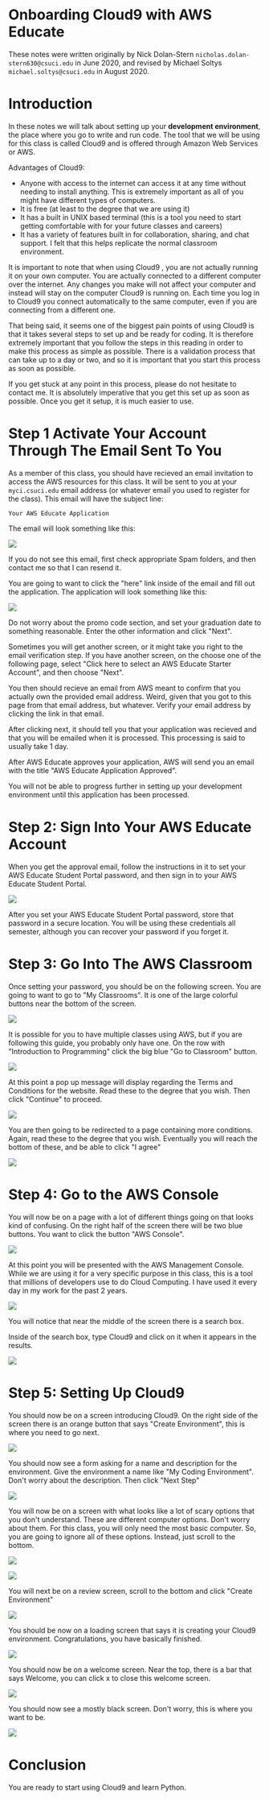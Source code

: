 # Onboarding Cloud9 with AWS Educate

These notes were written originally by Nick Dolan-Stern
`nicholas.dolan-stern630@csuci.edu` in June 2020, and revised by
Michael Soltys `michael.soltys@csuci.edu` in August 2020.

# Introduction

In these notes we will talk about setting up your **development
environment**, the place where you go to write and run code. The tool
that we will be using for this class is called Cloud9 and is offered
through Amazon Web Services or AWS.

Advantages of Cloud9:

* Anyone with access to the internet can access it at any time without needing to install anything. This is extremely important as all of you might have different types of computers.
* It is free (at least to the degree that we are using it)
* It has a built in UNIX based terminal (this is a tool you need to start getting comfortable with for your future classes and careers)
* It has a variety of features built in for collaboration, sharing, and chat support. I felt that this helps replicate the normal classroom environment.

It is important to note that when using Cloud9 , you are not actually
running it on your own computer. You are actually connected to a
different computer over the internet. Any changes you make will not
affect your computer and instead will stay on the computer Cloud9 is
running on. Each time you log in to Cloud9 you connect automatically
to the same computer, even if you are connecting from a different one.

That being said, it seems one of the biggest pain points of using
Cloud9 is that it takes several steps to set up and be ready for
coding. It is therefore extremely important that you follow the steps
in this reading in order to make this process as simple as possible.
There is a validation process that can take up to a day or two, and so
it is important that you start this process as soon as possible.

If you get stuck at any point in this process, please do not hesitate
to contact me. It is absolutely imperative that you get this set up as
soon as possible. Once you get it setup, it is much easier to use.

# Step 1 Activate Your Account Through The Email Sent To You

As a member of this class, you should have recieved an email
invitation to access the AWS resources for this class. It will be sent
to you at your `myci.csuci.edu` email address (or whatever email you
used to register for the class). This email will have the
subject line:

```
Your AWS Educate Application
```

The email will look something like this:

![](./SetUpCloud9/SetUp1.png)

If you do not see this email, first check appropriate Spam folders,
and then contact me so that I can resend it.

You are going to want to click the "here" link inside of the email and
fill out the application. The application will look something like
this:

![](./SetUpCloud9/SetUp2.png)

Do not worry about the promo code section, and set your graduation
date to something reasonable. Enter the other information and click
"Next".

Sometimes you will get another screen, or it might take you right to
the email verification step. If you have another screen, on the choose
one of the following page, select "Click here to select an AWS Educate
Starter Account", and then choose "Next".

You then should recieve an email from AWS meant to confirm that you
actually own the provided email address. Weird, given that you got to
this page from that email address, but whatever. Verify your email
address by clicking the link in that email.

After clicking next, it should tell you that your application was
recieved and that you will be emailed when it is processed. This
processing is said to usually take 1 day.

After AWS Educate approves your application, AWS will send you an
email with the title "AWS Educate Application Approved". 

You will not be able to progress further in setting up your
development environment until this application has been processed. 

# Step 2: Sign Into Your AWS Educate Account

When you get the approval email, follow the instructions in it to set
your AWS Educate Student Portal password, and then sign in to your AWS
Educate Student Portal. 

![](./SetUpCloud9/SetUp3.png)

After you set your AWS Educate Student Portal password, store that
password in a secure location. You will be using these credentials all
semester, although you can recover your password if you forget it.

# Step 3: Go Into The AWS Classroom

Once setting your password, you should be on the following screen. You
are going to want to go to "My Classrooms". It is one of the large
colorful buttons near the bottom of the screen.

![](./SetUpCloud9/SetUp4.png)

It is possible for you to have multiple classes using AWS, but if you
are following this guide, you probably only have one. On the row with
"Introduction to Programming" click the big blue "Go to Classroom"
button.

![](./SetUpCloud9/SetUp5.png)

At this point a pop up message will display regarding the Terms and
Conditions for the website. Read these to the degree that you wish.
Then click "Continue" to proceed.

![](./SetUpCloud9/SetUp6.png)

You are then going to be redirected to a page containing more
conditions. Again, read these to the degree that you wish. Eventually
you will reach the bottom of these, and be able to click "I agree"

![](./SetUpCloud9/SetUp7.png)

# Step 4: Go to the AWS Console

You will now be on a page with a lot of different things going on that
looks kind of confusing. On the right half of the screen there will be
two blue buttons. You want to click the button "AWS Console".

![](./SetUpCloud9/SetUp8.png)

At this point you will be presented with the AWS Management Console.
While we are using it for a very specific purpose in this class, this
is a tool that millions of developers use to do Cloud Computing. I
have used it every day in my work for the past 2 years.

![](./SetUpCloud9/SetUp9.png)

You will notice that near the middle of the screen there is a search
box.

Inside of the search box, type Cloud9 and click on it when it appears
in the results.

![](./SetUpCloud9/SetUp10.png)

# Step 5: Setting Up Cloud9

You should now be on a screen introducing Cloud9. On the right side of
the screen there is an orange button that says "Create Environment",
this is where you need to go next.

![](./SetUpCloud9/SetUp11.png)

You should now see a form asking for a name and description for the
environment. Give the environment a name like "My Coding Environment".
Don't worry about the description. Then click "Next Step"

![](./SetUpCloud9/SetUp12.png)

You will now be on a screen with what looks like a lot of scary
options that you don't understand. These are different computer
options. Don't worry about them. For this class, you will only need
the most basic computer. So, you are going to ignore all of these
options. Instead, just scroll to the bottom.

![](./SetUpCloud9/SetUp13.png)

![](./SetUpCloud9/SetUp14.png)

You will next be on a review screen, scroll to the bottom and click
"Create Environment"

![](./SetUpCloud9/SetUp15.png)

You should be now on a loading screen that says it is creating your
Cloud9 environment. Congratulations, you have basically finished.

![](./SetUpCloud9/SetUp16.png)

You should now be on a welcome screen. Near the top, there is a bar
that says Welcome, you can click x to close this welcome screen.

![](./SetUpCloud9/SetUp17.png)


You should now see a mostly black screen. Don't worry, this is where
you want to be.

![](./SetUpCloud9/SetUp18.png)

# Conclusion

You are ready to start using Cloud9 and learn Python.
